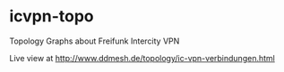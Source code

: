 icvpn-topo
==========

Topology Graphs about Freifunk Intercity VPN

Live view at http://www.ddmesh.de/topology/ic-vpn-verbindungen.html
